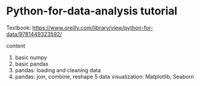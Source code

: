 # Python-for-data-analysis tutorial
Textbook: https://www.oreilly.com/library/view/python-for-data/9781449323592/

content
1. basic numpy
2. basic pandas
3. pandas: loading and cleaning data
4. pandas: join, combine, reshape
5 data visualization: Matplotlib, Seaborn
